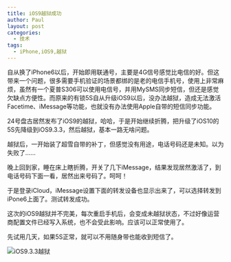 ```yaml
---
title: iOS9越狱成功
author: Paul
layout: post
categories:
  - 技术
tags:
  - iPhone,iOS9,越狱
---
```


自从换了iPhone6以后，开始即用联通号，主要是4G信号感觉比电信的好。但这带来一个问题，很多需要手机验证的场景都绑的是老的电信手机号，使用上非常麻烦，虽然有一个夏普S306可以使用电信号，并用MySMS同步短信，但还是感觉欠缺点方便性。而原来的有锁5S自从升级iOS9以后，没办法越狱，造成无法激活Facetime、iMessage等功能，也就没有办法使用Apple自带的短信同步功能。

24号盘古居然发布了iOS9的越狱，哈哈，于是开始继续折腾，把升级了iOS10的5S先降级到iOS9.3.3，然后越狱，基本一路无啥问题。

越狱后，一开始装了超雪自带的补丁，但感觉没有用途，电话号码还是未知。以为失败了……

晚上回到家，睡在床上瞎折腾，开关了几下iMessage，结果发现居然激活了，到电话号码下面一看，居然出来号码了。呵呵！

于是登录iCloud，iMessage设置下面的转发设备也显示出来了，可以选择转发到iPone6上面了。测试转发成功。

这次的iOS9越狱并不完美，每次重启手机后，会变成未越狱状态，不过好像运营商配置文件已经写入系统，也不会受此影响。应该可以正常使用了。

先试用几天，如果5S正常，就可以不用随身带也能收到短信了。

![iOS9.3.3越狱](http://img.hz.mk/2016-0709/jbios933.png)